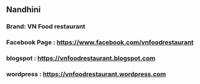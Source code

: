 ## Nandhini

### Brand: VN Food restaurant
### Facebook Page : https://www.facebook.com/vnfoodrestaurant
### blogspot : https://vnfoodrestaurant.blogspot.com
### wordpress : https://vnfoodrestaurant.wordpress.com

